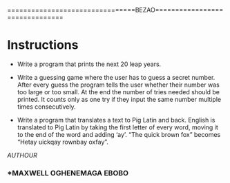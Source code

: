 ================================BEZAO===============================


#	Instructions



+ Write a program that prints the next 20 leap years.



+ Write a guessing game where the user has to guess a secret number. After every guess the program tells the user whether their number was too large or too small.
 At the end the number of tries needed should be printed. It counts only as one try if they input the same number multiple times consecutively.



+ Write a program that translates a text to Pig Latin and back. English is translated to Pig Latin by taking the first letter of every word,
 moving it to the end of the word and adding ‘ay’. “The quick brown fox” becomes “Hetay uickqay rownbay oxfay”.



*AUTHOUR*

### *MAXWELL OGHENEMAGA EBOBO

